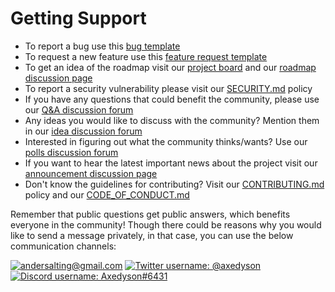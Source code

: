 # Getting Support

- To report a bug use this [bug template](https://github.com/Axedyson/syncbase/issues/new?assignees=&labels=bug&template=bug_report.md&title=)
- To request a new feature use this [feature request template](https://github.com/Axedyson/syncbase/issues/new?assignees=&labels=enhancement&template=feature_request.md&title=)
- To get an idea of the roadmap visit our [project board](https://github.com/users/Axedyson/projects/1) and our [roadmap discussion page](https://github.com/Axedyson/syncbase/discussions/14)
- To report a security vulnerability please visit our [SECURITY.md](SECURITY.md) policy
- If you have any questions that could benefit the community, please use our [Q&A discussion forum](https://github.com/Axedyson/syncbase/discussions/categories/q-a)
- Any ideas you would like to discuss with the community? Mention them in our [idea discussion forum](https://github.com/Axedyson/syncbase/discussions/categories/ideas)
- Interested in figuring out what the community thinks/wants? Use our [polls discussion forum](https://github.com/Axedyson/syncbase/discussions/categories/polls)
- If you want to hear the latest important news about the project visit our [announcement discussion page](https://github.com/Axedyson/syncbase/discussions/categories/announcements)
- Don't know the guidelines for contributing? Visit our [CONTRIBUTING.md](CONTRIBUTING.md) policy and our [CODE_OF_CONDUCT.md](CODE_OF_CONDUCT.md)

Remember that public questions get public answers, which benefits everyone in the community! Though there could be reasons why you would like to send a message privately, in that case, you can use the below communication channels:

[![andersalting@gmail.com](https://img.shields.io/badge/Gmail-D14836?style=for-the-badge&logo=gmail&logoColor=white)](mailto:andersalting@gmail.com)
[![Twitter username: @axedyson](https://img.shields.io/badge/Twitter-1DA1F2?style=for-the-badge&logo=twitter&logoColor=white)](https://twitter.com/axedyson)
[![Discord username: Axedyson#6431](https://dcbadge.vercel.app/api/shield/277200178325487616)](https://discord.com/users/277200178325487616)
